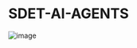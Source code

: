# SDET-AI-AGENTS

![image](https://github.com/richard-devbot/SDET-AI-AGENTS/assets/152559661/ecfb9070-6cc6-4745-9ec5-3cd2bc9f2ea6)
